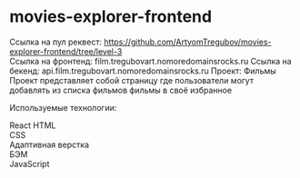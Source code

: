 # movies-explorer-frontend
Ссылка на пул реквест: https://github.com/ArtyomTregubov/movies-explorer-frontend/tree/level-3  
Ссылка на фронтенд: film.tregubovart.nomoredomainsrocks.ru
Ссылка на бекенд: api.film.tregubovart.nomoredomainsrocks.ru
Проект: Фильмы  
Проект представляет собой страницу где пользователи могут добавлять из списка фильмов фильмы в своё избранное  
  
Используемые технологии:

React
HTML  
CSS  
Адаптивная верстка  
БЭМ  
JavaScript  
